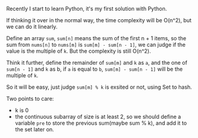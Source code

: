 Recently I start to learn Python, it's my first solution with Python.

If thinking it over in the normal way, the time complexity will be O(n^2), but we can do it linearly.

Define an array `sum`, `sum[n]` means the sum of the first n + 1 items, so the sum from `nums[n]` to `nums[m]` is `sum[m] - sum[n - 1]`, we can judge if the value is the multiple of `k`. But the complexity is still O(n^2).

Think it further, define the remainder of `sum[m]` and `k` as `a`, and the one of `sum[n - 1]` and `k` as b, if `a` is equal to `b`, `sum[m] - sum[n - 1]` will be the multiple of `k`.

So it will be easy, just judge `sum[m] % k` is exsited or not, using Set to hash.

Two points to care:

- k is 0
- the continuous subarray of size is at least 2, so we should define a variable `pre` to store the previous sum(maybe sum % k), and add it to the set later on.


